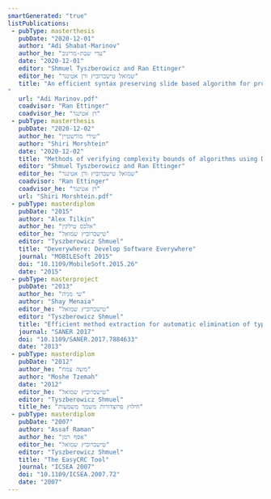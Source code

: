 ```yaml
---
smartGenerated: "true"
listPublications:
 - pubType: masterthesis
   pubDate: "2020-12-01"
   author: "Adi Shabat-Marinov"
   author_he: "עדי שבת-מרינוב"
   date: "2020-12-01"
   editor: "Shmuel Tyszberowicz and Ran Ettinger"
   editor_he: "שמואל טישברוביץ ורן אטינגר"
   title: "An efficient syntax preserving slide based algorithm for program slicing
"
   url: "Adi Marinov.pdf"
   coadvisor: "Ran Ettinger"
   coadvisor_he: "רן אטינגר"
 - pubType: masterthesis
   pubDate: "2020-12-02"
   author_he: "שירי מורשטיין"
   author: "Shiri Morshtein"
   date: "2020-12-02"
   title: "Methods of verifying complexity bounds of algorithms using Dafny"
   editor: "Shmuel Tyszberowicz and Ran Ettinger"
   editor_he: "שמואל טישברוביץ ורן אטינגר"
   coadvisor: "Ran Ettinger"
   coadvisor_he: "רן אטינגר"
   url: "Shiri Morshtein.pdf"
 - pubType: masterdiplom
   pubDate: "2015"
   author: "Alex Tilkin"
   author_he: "אלכס טילקין"
   editor_he: "טישברוביץ שמואל"
   editor: "Tyszberowicz Shmuel"
   title: "Deverywhere: Develop Software Everywhere"
   journal: "MOBILESoft 2015"
   doi: "10.1109/MobileSoft.2015.26"
   date: "2015"
 - pubType: masterproject
   pubDate: "2013"
   author_he: "שי מניה"
   author: "Shay Menaia"
   editor_he: "טישברוביץ שמואל"
   editor: "Tyszberowicz Shmuel"
   title: "Efficient method extraction for automatic elimination of type-3 clones"
   journal: "SANER 2017"
   doi: "10.1109/SANER.2017.7884633"
   date: "2013"
 - pubType: masterdiplom
   pubDate: "2012"
   author_he: "משה צמח"
   author: "Moshe Tzemah"
   date: "2012"
   editor_he: "טישברוביץ שמואל"
   editor: "Tyszberowicz Shmuel"
   title_he: "חילוץ פרוצדורות משמר משמעות"
 - pubType: masterdiplom
   pubDate: "2007"
   author: "Assaf Raman"
   author_he: "אסף רמן"
   editor_he: "טישברוביץ שמואל"
   editor: "Tyszberowicz Shmuel"
   title: "The EasyCRC Tool"
   journal: "ICSEA 2007"
   doi: "10.1109/ICSEA.2007.72"
   date: "2007"
---
```

